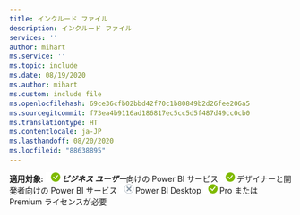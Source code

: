 ```yaml
---
title: インクルード ファイル
description: インクルード ファイル
services: ''
author: mihart
ms.service: ''
ms.topic: include
ms.date: 08/19/2020
ms.author: mihart
ms.custom: include file
ms.openlocfilehash: 69ce36cfb02bbd42f70c1b80849b2d26fee206a5
ms.sourcegitcommit: f73ea4b9116ad186817ec5cc5d5f487d49cc0cb0
ms.translationtype: HT
ms.contentlocale: ja-JP
ms.lasthandoff: 08/20/2020
ms.locfileid: "88638895"
---
```

<Token>**適用対象:** ![○](media/yes.png)***ビジネス ユーザー***向けの Power BI サービス ![○](media/yes.png)デザイナーと開発者向けの Power BI サービス ![×](media/no.png)Power BI Desktop ![○](media/yes.png)Pro または Premium ライセンスが必要 </Token>